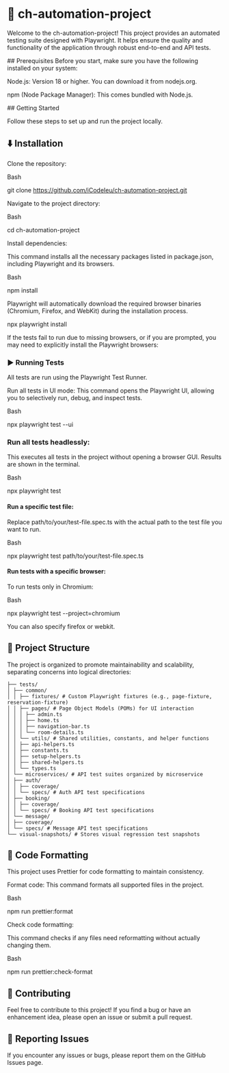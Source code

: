 # 🚀 ch-automation-project

Welcome to the ch-automation-project! This project provides an automated testing suite designed with Playwright. It helps ensure the quality and functionality of the application through robust end-to-end and API tests.

## Prerequisites
Before you start, make sure you have the following installed on your system:

Node.js: Version 18 or higher. You can download it from nodejs.org.

npm (Node Package Manager): This comes bundled with Node.js.

## Getting Started

Follow these steps to set up and run the project locally.

## ⬇️ Installation

Clone the repository:

Bash

git clone https://github.com/iCodeIeu/ch-automation-project.git

Navigate to the project directory:

Bash

cd ch-automation-project

Install dependencies:

This command installs all the necessary packages listed in package.json, including Playwright and its browsers.

Bash

npm install

Playwright will automatically download the required browser binaries (Chromium, Firefox, and WebKit) during the installation process.

npx playwright install

If the tests fail to run due to missing browsers, or if you are prompted, you may need to explicitly install the Playwright browsers:

### ▶️ Running Tests

All tests are run using the Playwright Test Runner.

Run all tests in UI mode: This command opens the Playwright UI, allowing you to selectively run, debug, and inspect tests.

Bash

npx playwright test --ui

### Run all tests headlessly:

This executes all tests in the project without opening a browser GUI. Results are shown in the terminal.

Bash

npx playwright test

#### Run a specific test file:

Replace path/to/your/test-file.spec.ts with the actual path to the test file you want to run.

Bash

npx playwright test path/to/your/test-file.spec.ts

#### Run tests with a specific browser:

To run tests only in Chromium:

Bash

npx playwright test --project=chromium

You can also specify firefox or webkit.

## 📂 Project Structure

The project is organized to promote maintainability and scalability, separating concerns into logical directories:

```
├── tests/
│ ├── common/
│ │ ├── fixtures/ # Custom Playwright fixtures (e.g., page-fixture, reservation-fixture)
│ │ ├── pages/ # Page Object Models (POMs) for UI interaction
│ │ │ ├── admin.ts
│ │ │ ├── home.ts
│ │ │ ├── navigation-bar.ts
│ │ │ └── room-details.ts
│ │ └── utils/ # Shared utilities, constants, and helper functions
│ │ ├── api-helpers.ts
│ │ ├── constants.ts
│ │ ├── setup-helpers.ts
│ │ ├── shared-helpers.ts
│ │ └── types.ts
│ └── microservices/ # API test suites organized by microservice
│ ├── auth/
│ │ ├── coverage/
│ │ └── specs/ # Auth API test specifications
│ ├── booking/
│ │ ├── coverage/
│ │ └── specs/ # Booking API test specifications
│ └── message/
│ ├── coverage/
│ └── specs/ # Message API test specifications
└── visual-snapshots/ # Stores visual regression test snapshots
```

## 🧹 Code Formatting

This project uses Prettier for code formatting to maintain consistency.

Format code:
This command formats all supported files in the project.

Bash

npm run prettier:format

Check code formatting:

This command checks if any files need reformatting without actually changing them.

Bash

npm run prettier:check-format

## 🤝 Contributing

Feel free to contribute to this project! If you find a bug or have an enhancement idea, please open an issue or submit a pull request.

## 🐛 Reporting Issues

If you encounter any issues or bugs, please report them on the GitHub Issues page.

